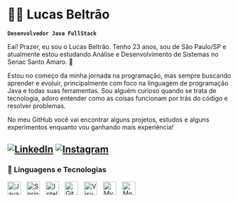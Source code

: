 # 👨‍💻 Lucas Beltrão

**`Desenvolvedor Java FullStack`**

Eaí! Prazer, eu sou o Lucas Beltrão.
Tenho 23 anos, sou de São Paulo/SP e atualmente estou estudando Análise e Desenvolvimento de Sistemas no Senac Santo Amaro. 🚀

Estou no começo da minha jornada na programação, mas sempre buscando aprender e evoluir, principalmente com foco na linguagem de programação Java e todas suas ferramentas. Sou alguém curioso quando se trata de tecnologia, adoro entender como as coisas funcionam por trás do código e resolver problemas.

No meu GitHub você vai encontrar alguns projetos, estudos e alguns experimentos enquanto vou ganhando mais experiência! 

[![LinkedIn](https://img.shields.io/badge/LinkedIn-0077B5?style=for-the-badge&logo=linkedin&logoColor=white)](www.linkedin.com/in/lucasbeltrao1)
[![Instagram](https://img.shields.io/badge/Instagram-E4405F?style=for-the-badge&logo=instagram&logoColor=white)](https://www.instagram.com/olucasbeltrao?igsh=bnVrbmtmNGR5Mmxz)
---
### 🤖 Linguagens e Tecnologias

<img align="left" alt="Java" width="30px" style="padding-right:10px;" src="https://cdn.jsdelivr.net/gh/devicons/devicon/icons/java/java-original.svg" />
<img align="left" alt="Spring" width="30px" style="padding-right:10px;" src="https://cdn.jsdelivr.net/gh/devicons/devicon/icons/spring/spring-original.svg" />
<img align="left" alt="IntelliJ IDEA" width="30px" style="padding-right:10px;" src="https://cdn.jsdelivr.net/gh/devicons/devicon/icons/intellij/intellij-original.svg" />
<img align="left" alt="Git" width="30px" style="padding-right:10px;" src="https://cdn.jsdelivr.net/gh/devicons/devicon/icons/git/git-original.svg" />
<img align="left" alt="Visual Studio Code" width="30px" style="padding-right:10px;" src="https://cdn.jsdelivr.net/gh/devicons/devicon/icons/vscode/vscode-original.svg" />
<img align="left" alt="MySQL" width="30px" style="padding-right:10px;" src="https://cdn.jsdelivr.net/gh/devicons/devicon/icons/mysql/mysql-original.svg" />
<img align="left" alt="MongoDB" width="30px" style="padding-right:10px;" src="https://cdn.jsdelivr.net/gh/devicons/devicon/icons/mongodb/mongodb-original.svg" />

<br />





